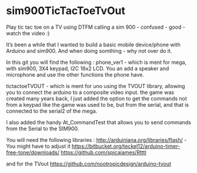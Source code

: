 # sim900TicTacToeTvOut
Play tic tac toe on a TV using DTFM calling a sim 900 - confused - good - watch the video :)

It’s been a while that I wanted to build a basic mobile device/phone with Arduino and sim900.
And when doing somthing - why not over do it.

In this git you will find the following :
phone_ver1 - which is ment for mega, with sim900, 3X4 keypad, I2C 16x2 LCD. 
You an add a speaker and microphone and use the other functions the phone have.

tictactoeTVOUT - which is ment for uno using the TVOUT library, allowing you to connect the arduino to a composite 
video input. the game was created many years back, I just added the option to get the commands not from a keypad 
like the game was used to be, but from the serial, and that is connected to the serial2 of the mega.

I also added the handy At_CommandTest that allows you to send commands from the Serial to the SIM900.

You will need the following libraries : 
http://arduiniana.org/libraries/flash/  - You might have to adjust it
https://bitbucket.org/teckel12/arduino-timer-free-tone/downloads/
https://github.com/spicajames/Rtttl

and for the TVout 
https://github.com/nootropicdesign/arduino-tvout

